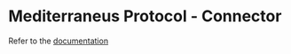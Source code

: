 # Mediterraneus Protocol - Connector

Refer to the [documentation](https://cybersecurity-links.github.io/mediterraneus/running-the-protocol/connector-rs)
